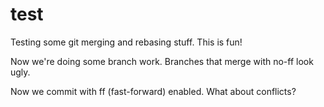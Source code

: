 # test

Testing some git merging and rebasing stuff. This is fun!

Now we're doing some branch work. Branches that merge with no-ff look ugly.

Now we commit with ff (fast-forward) enabled. What about conflicts?

